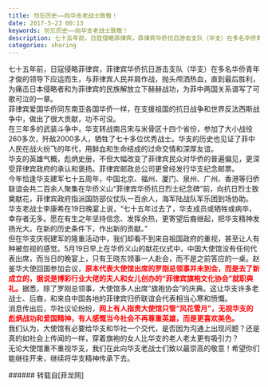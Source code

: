 ```yaml
---
title: 勿忘历史——向华支老战士致敬！
date: 2017-5-23 00:13
keywords: 勿忘历史——向华支老战士致敬！
description: 七十五年前，日寇侵略菲律宾，菲律宾华侨抗日游击支队（华支）在多名华侨青年才俊的领导下应运而生，与菲律宾人民并肩作战，抛头颅洒热血，直到最后胜利，为痛击日本侵略者和为菲律宾的民族解放立下赫赫战功，为菲中两国关系谱写了可歌可泣的一章。菲律宾爱国华侨同东南亚各国华侨一样，在支援祖国的抗日战争和世界反法西斯战争中，做出了很大贡献，功不可没。在三年多的武装斗争中，华支转战南吕宋与米骨区十四个省份，参加了大小战役260多次，歼敌2000多人，牺牲了七十多位优秀战士。华支的历史也见证了菲中人民在战火纷飞的年代，用鲜血和生命结成的过命交情和深厚友谊。华支的英雄气概，彪炳史册，不但大幅改变了菲律宾民众对华侨的普遍偏见，更深受菲律宾政府的承认和褒扬。菲律宾邮政总公司更曾经发行华支纪念邮票。今年恰逢华支建军七十五周年，中国北京、福州、厦门、泉州、广州、香港等归侨联谊会共二百余人聚集在华侨义山“菲律宾华侨抗日烈士纪念碑”前，向抗日烈士致奠献花，菲律宾政府指派国防部仪仗队一百余人，海军陆战队军乐团到场协助。华支老战士李康希在19日晚宴上说，“七十五年过去了，华支成员或牺牲或病卒，幸存者无多。愿在有生之年坚持信念、发挥余热，更寄望后裔继起，把华支精神发扬光大。在新的历史条件下，作出新的贡献。”但在华支庆祝建军的隆重活动中，我们却看不到来自祖国政府的重视，甚至让人有种被忽视的感觉。5月19日早上在华侨义山的献花仪式中，中国大使馆没有任何代表出席，而当日的晚宴上，只有王晓东领事一人赴会，而不是之前答应的一桌。赵鉴华大使回国参加会议，原本代表大使馆出席的罗刚总领事并未到会，而是去了新成立的，据说是博彩行业大佬的夫人和女儿创办的“菲律宾旗袍文化协会”就职典礼。据悉，除了罗刚总领事，大使馆多人出席“旗袍协会”的庆典。这让华支许多老战士、后裔，和来自中国各地的菲律宾归侨联谊会代表相当心寒和愤慨。消息传出后，华社议论纷纷，网上有人指责大使馆只管“风花雪月”，无视华支的彪炳战功和爱国精神，有人感慨当今社会不再尊重英雄，而是更喜欢美色。我们认为，大使馆有必要给华支和华社一个交代，是否因为沟通上出现问题？还是真的如社会上传闻的一样，穿着旗袍的女人比华支的老人老太更有吸引力？无论大使馆重不重视华支，我们在此向华支老战士们致以最崇高的敬意！希望你们能继往开来，继续将华支精神传承下去。
categories: sharing
---
```

<td class="t_f" id="postmessage_748945">

七十五年前，日寇侵略菲律宾，菲律宾华侨抗日游击支队（华支）在多名华侨青年才俊的领导下应运而生，与菲律宾人民并肩作战，抛头颅洒热血，直到最后胜利，为痛击日本侵略者和为菲律宾的民族解放立下赫赫战功，为菲中两国关系谱写了可歌可泣的一章。<br/>
菲律宾爱国华侨同东南亚各国华侨一样，在支援祖国的抗日战争和世界反法西斯战争中，做出了很大贡献，功不可没。<br/>
在三年多的武装斗争中，华支转战南吕宋与米骨区十四个省份，参加了大小战役260多次，歼敌2000多人，牺牲了七十多位优秀战士。华支的历史也见证了菲中人民在战火纷飞的年代，用鲜血和生命结成的过命交情和深厚友谊。<br/>
华支的英雄气概，彪炳史册，不但大幅改变了菲律宾民众对华侨的普遍偏见，更深受菲律宾政府的承认和褒扬。菲律宾邮政总公司更曾经发行华支纪念邮票。<br/>
今年恰逢华支建军七十五周年，中国北京、福州、厦门、泉州、广州、香港等归侨联谊会共二百余人聚集在华侨义山“菲律宾华侨抗日烈士纪念碑”前，向抗日烈士致奠献花，菲律宾政府指派国防部仪仗队一百余人，海军陆战队军乐团到场协助。<br/>
华支老战士李康希在19日晚宴上说，“七十五年过去了，华支成员或牺牲或病卒，幸存者无多。愿在有生之年坚持信念、发挥余热，更寄望后裔继起，把华支精神发扬光大。在新的历史条件下，作出新的贡献。”<br/>
但在华支庆祝建军的隆重活动中，我们却看不到来自祖国政府的重视，甚至让人有种被忽视的感觉。5月19日早上在华侨义山的献花仪式中，中国大使馆没有任何代表出席，而当日的晚宴上，只有王晓东领事一人赴会，而不是之前答应的一桌。赵鉴华大使回国参加会议，<strong><font color="#ff0000">原本代表大使馆出席的罗刚总领事并未到会，而是去了新成立的，据说是博彩行业大佬的夫人和女儿创办的“菲律宾旗袍文化协会”就职典礼。</font></strong>据悉，除了罗刚总领事，大使馆多人出席“旗袍协会”的庆典。这让华支许多老战士、后裔，和来自中国各地的菲律宾归侨联谊会代表相当心寒和愤慨。<br/>
消息传出后，华社议论纷纷，<strong><font color="#ff0000">网上有人指责大使馆只管“风花雪月”，无视华支的彪炳战功和爱国精神，有人感慨当今社会不再尊重英雄，而是更喜欢美色。</font></strong><br/>
我们认为，大使馆有必要给华支和华社一个交代，是否因为沟通上出现问题？还是真的如社会上传闻的一样，穿着旗袍的女人比华支的老人老太更有吸引力？<br/>
无论大使馆重不重视华支，我们在此向华支老战士们致以最崇高的敬意！希望你们能继往开来，继续将华支精神传承下去。<br/>
</td>
###### 转载自[菲龙网]